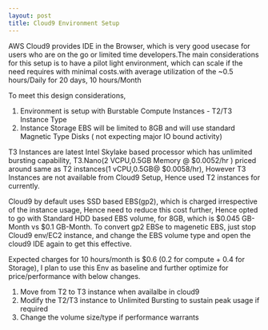 ```yaml
---
layout: post
title: Cloud9 Environment Setup
---
```


AWS Cloud9 provides IDE in the Browser, which is very good usecase for users who are on the go or limited time developers.The main considerations for this setup is to have a pilot light environment, which can scale if the need requires with minimal costs.with average utilization of the ~0.5 hours/Daily for 20 days, 10 hours/Month

To meet this design considerations, 
  1. Environment is setup with Burstable Compute Instances - T2/T3 Instance Type
  2. Instance Storage EBS will be limited to 8GB and will use standard Magnetic Type Disks ( not expecting major IO bound activity)
   
T3 Instances are latest Intel Skylake based processor which has unlimited bursting capability, T3.Nano(2 VCPU,0.5GB Memory @ $0.0052/hr )  priced around same as T2 instances(1 vCPU,0.5GB@ $0.0058/hr), However T3 Instances are not available from Cloud9 Setup, Hence used T2 instances for currently.

Cloud9 by default uses SSD based EBS(gp2), which is charged irrespective of the instance usage, Hence need to reduce this cost further, Hence opted to go with Standard HDD based EBS volume, for 8GB, which is $0.045 GB-Month vs $0.1 GB-Month. To convert  gp2 EBSe to magenetic EBS, just stop Cloud9 env/EC2 instance, and change the EBS volume type and open the cloud9 IDE again to get this effective.

Expected charges for 10 hours/month is $0.6 (0.2 for compute + 0.4 for Storage), I  plan to use this Env as baseline and  further optimize for price/performance with below changes.
  1. Move from T2 to T3 instance when availalbe in cloud9
  2. Modify the T2/T3 instance to Unlimited Bursting to sustain peak usage if required
  3. Change the volume size/type if performance warrants
